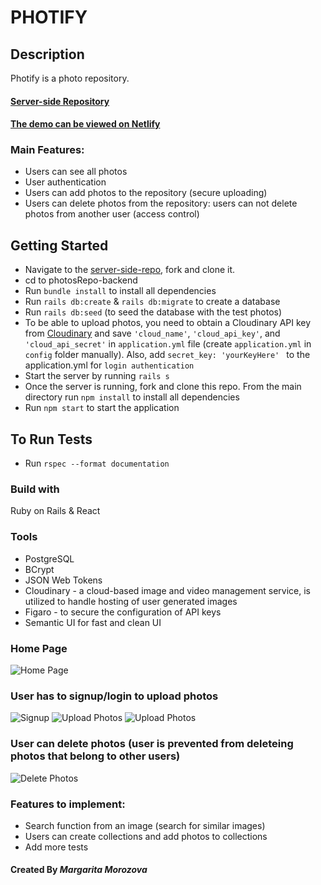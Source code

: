 # PHOTIFY

## Description

Photify is a photo repository.

#### [Server-side Repository](https://github.com/rita-morozova/photosRepo-backend)

#### [The demo can be viewed on Netlify](https://fall-photify.netlify.app/) 

### Main Features:
* Users can see all photos
* User authentication
* Users can add photos to the repository (secure uploading)
* Users can delete photos from the repository: users can not delete photos from another user (access control)

## Getting Started
- Navigate to the [server-side-repo](https://github.com/rita-morozova/photosRepo-backend), fork and clone it.
- cd to photosRepo-backend
- Run `bundle install` to install all dependencies 
- Run `rails db:create` & `rails db:migrate` to create a database
- Run `rails db:seed` (to seed the database with the test photos) 
- To be able to upload photos, you need to obtain a Cloudinary API key from [Cloudinary](https://cloudinary.com/) and save `'cloud_name'`, `'cloud_api_key'`, and `'cloud_api_secret'` in `application.yml` file (create `application.yml` in `config` folder manually). Also, add `secret_key: 'yourKeyHere' ` to the application.yml for `login authentication`
- Start the server by running `rails s`
- Once the server is running, fork and clone this repo. From the main directory run `npm install` to install all dependencies
- Run `npm start` to start the application

## To Run Tests
- Run `rspec --format documentation`

### Build with
Ruby on Rails & React

### Tools
* PostgreSQL
* BCrypt
* JSON Web Tokens
* Cloudinary - a cloud-based image and video management service, is utilized to handle hosting of user generated images
* Figaro - to secure the configuration of API keys
* Semantic UI for fast and clean UI
 
### Home Page

![Home Page](https://res.cloudinary.com/diexi8g0j/image/upload/v1632770433/1_jqemdj.png)

### User has to signup/login to upload photos

![Signup](https://res.cloudinary.com/diexi8g0j/image/upload/v1632770428/2_mkcuap.png)
![Upload Photos](https://res.cloudinary.com/diexi8g0j/image/upload/v1632770425/5_nkimhx.png)
![Upload Photos](https://res.cloudinary.com/diexi8g0j/image/upload/v1632770420/3_ouu54j.png)

### User can delete photos (user is prevented from deleteing photos that belong to other users)

![Delete Photos](https://res.cloudinary.com/diexi8g0j/image/upload/v1632770434/4_mxuqrw.png)

### Features to implement:
* Search function from an image (search for similar images)
* Users can create collections and add photos to collections
* Add more tests

#### Created By _**Margarita Morozova**_
